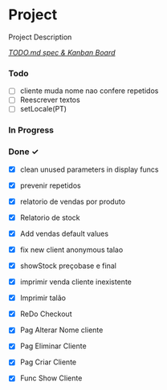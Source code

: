 # Project

Project Description

<em>[TODO.md spec & Kanban Board](https://bit.ly/3fCwKfM)</em>

### Todo

- [ ] cliente muda nome nao confere repetidos  
- [ ] Reescrever textos  
- [ ] setLocale(PT)  

### In Progress


### Done ✓

- [x] clean unused parameters in display funcs  
- [x] prevenir repetidos  
- [x] relatorio de vendas por produto  
- [x] Relatorio de stock  
- [x] Add vendas default values  
- [x] fix new client anonymous talao  
- [x] showStock preçobase e final  
- [x] imprimir venda cliente inexistente  
- [x] Imprimir talão  
- [x] ReDo Checkout  
- [x] Pag Alterar Nome cliente  
- [x] Pag Eliminar Cliente  
- [x] Pag Criar Cliente  
- [x] Func Show Cliente  

